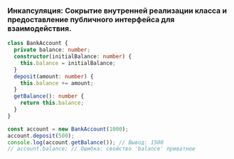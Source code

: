 ### Инкапсуляция: Сокрытие внутренней реализации класса и предоставление публичного интерфейса для взаимодействия.

```ts
class BankAccount {
  private balance: number;
  constructor(initialBalance: number) {
    this.balance = initialBalance;
  }
  deposit(amount: number) {
    this.balance += amount;
  }
  getBalance(): number {
    return this.balance;
  }
}

const account = new BankAccount(1000);
account.deposit(500);
console.log(account.getBalance()); // Вывод: 1500
// account.balance; // Ошибка: свойство 'balance' приватное
```
